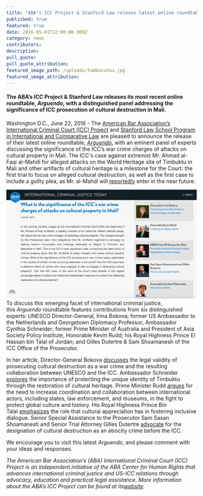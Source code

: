 ```yaml
---
title: "ABA's ICC Project & Stanford Law release latest online roundtable, Arguendo, on the protection of cultural property and accountability"
published: true
featured: true
date: 2016-05-01T12:00:00.000Z
category: news
contributors:
description:
pull_quote:
pull_quote_attribution:
featured_image_path: /uploads/tombocutou.jpg
featured_image_attribution:
---
```



#### **The ABA’s ICC Project & Stanford Law releases its most recent online roundtable, *Arguendo*, with a distinguished panel addressing the significance of ICC prosecution of cultural destruction in Mali.**

Washington D.C., June 22, 2016 - The [American Bar Association’s International Criminal Court (ICC) Project](https://urldefense.proofpoint.com/v2/url?u=http-3A__www.aba-2Dicc.org_&amp;d=CwMGaQ&amp;c=imBPVzF25OnBgGmVOlcsiEgHoG1i6YHLR0Sj_gZ4adc&amp;r=i_MXAE22YmAIqCgKCr6N3g&amp;m=UIjULAewBE2TkVeH4HcoSDjt-D3RIvLfIF1ubs6xlio&amp;s=Isr6v7GYfJljJsG1QsD3FtL5LtqRGgfGs3Z2JR4mpKE&amp;e=) and [Stanford Law School Program in International and Comparative Law](https://urldefense.proofpoint.com/v2/url?u=https-3A__law.stanford.edu_stanford-2Dprogram-2Din-2Dinternational-2Dand-2Dcomparative-2Dlaw_&amp;d=CwMGaQ&amp;c=imBPVzF25OnBgGmVOlcsiEgHoG1i6YHLR0Sj_gZ4adc&amp;r=i_MXAE22YmAIqCgKCr6N3g&amp;m=UIjULAewBE2TkVeH4HcoSDjt-D3RIvLfIF1ubs6xlio&amp;s=vb-9QF_POJoqchbMNuk_NJrRt-FmVuAiLEyjN1JVAqk&amp;e=) are pleased to announce the release of their latest online roundtable, [*Arguendo*](https://urldefense.proofpoint.com/v2/url?u=http-3A__www.international-2Dcriminal-2Djustice-2Dtoday.org_arguendo_&amp;d=CwMGaQ&amp;c=imBPVzF25OnBgGmVOlcsiEgHoG1i6YHLR0Sj_gZ4adc&amp;r=i_MXAE22YmAIqCgKCr6N3g&amp;m=UIjULAewBE2TkVeH4HcoSDjt-D3RIvLfIF1ubs6xlio&amp;s=xPF2SQHpSd9BY9Iq8xNAbvoyHx382jMOnlLQLUaedDw&amp;e=), with an eminent panel of experts discussing the significance of the ICC’s war crime charges of attacks on cultural property in Mali. The ICC's case against extremist Mr. Ahmad al-Faqi al-Mahdi for alleged attacks on the World Heritage site of Timbuktu in Mali and other artifacts of cultural heritage is a milestone for the Court: the first trial to focus on alleged cultural destruction, as well as the first case to include a guilty plea, as Mr. al-Mahdi will [reportedly](http://www.nytimes.com/aponline/2016/06/01/world/europe/ap-eu-international-court-mali.html?_r=0) enter in the near future.

![](/uploads/versions/screen-shot-2016-06-22-at-10-04-41-am---x----1242-710x---.png)
<br>To discuss this emerging facet of international criminal justice, this&nbsp;*Arguendo* roundtable features contributions from six distinguished experts: ‪‎UNESCO Director-General, Irina Bokova; former ‎US Ambassador to the Netherlands and Georgetown Diplomacy Professor, Ambassador Cynthia Schneider; former Prime Minister of Australia and President of Asia Society Policy Institute, Honorable Kevin Rudd; his Royal Highness Prince El Hassan bin Talal of Jordan; and Gilles Dutertre & Sam Shoamanesh of the ICC Office of the Prosecutor.

In her article, Director-General Bokova [discusses](/_arguendo/ending-impunity-for-war-crimes-on-cultural-heritage-the-mali-case.md) the legal validity of prosecuting cultural destruction as a war crime and the resulting collaboration between UNESCO and the ICC. Ambassador Schneider [explores](/_arguendo/why-culture-matters.md) the importance of protecting the unique identity of Timbuktu through the restoration of cultural heritage. Prime Minister Rudd [argues](/_arguendo/protecting-our-global-culture.md) for the need to increase coordination and collaboration between international actors, including states, law enforcement, and museums, in the fight to protect global culture and history. His Royal Highness Prince Bin Talal&nbsp;[emphasizes](/_arguendo/promoting-intercultural-dialogue-through-safeguarding-cultural-heritage.md) the role that cultural appreciation has in fostering inclusive dialogue. Senior Special Assistance to the Prosecutor Sam Sasan Shoamanesh and Senior Trial Attorney Gilles Dutertre [advocate](/_arguendo/the-icc-and-cultural-property.md) for the designation of cultural destruction as an atrocity crime before the ICC.

We encourage you to visit this latest *Arguendo*, and please comment with your ideas and responses.

*The American Bar Association’s (ABA) International Criminal Court (ICC) Project is an independent initiative of the ABA Center for Human Rights that advances international criminal justice and US-ICC relations through advocacy, education and practical legal assistance. More information about the ABA’s ICC Project can be found at its*[*website*](http://www.aba-icc.org/)*.*